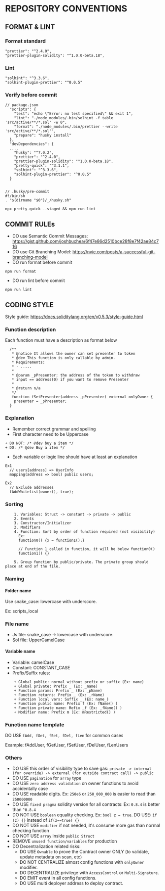 # REPOSITORY CONVENTIONS

## FORMAT & LINT

### Format standard

```
"prettier": "^2.4.0",
"prettier-plugin-solidity": "^1.0.0-beta.18",
```

### Lint

```
"solhint": "^3.3.6",
"solhint-plugin-prettier": "^0.0.5"
```

### Verify before commit

```
// package.json
  "scripts": {
    "test": "echo \"Error: no test specified\" && exit 1",
    "lint": "./node_modules/.bin/solhint -f table 'src/active/**/*.sol' -w 0",
    "format": "./node_modules/.bin/prettier --write 'src/active/**/*.sol'",
    "prepare": "husky install"
  },
  "devDependencies": {
  ....
    "husky": "^7.0.2",
    "prettier": "^2.4.0",
    "prettier-plugin-solidity": "^1.0.0-beta.18",
    "pretty-quick": "^3.1.1",
    "solhint": "^3.3.6",
    "solhint-plugin-prettier": "^0.0.5"
  }


// .husky/pre-commit
#!/bin/sh
. "$(dirname "$0")/_/husky.sh"

npx pretty-quick --staged && npm run lint
```

## COMMIT RULEs

- DO use Semantic Commit Messages: https://gist.github.com/joshbuchea/6f47e86d2510bce28f8e7f42ae84c716
- DO use Git Branching Model: https://nvie.com/posts/a-successful-git-branching-model
- DO run format before commit

```
npm run format
```

- DO run lint before commit

```
npm run lint
```

## CODING STYLE

Style guide: https://docs.soliditylang.org/en/v0.5.3/style-guide.html

### Function description

Each function must have a description as format below

```
  /**
   * @notice It allows the owner can set presenter to token
   * @dev This function is only callable by admin.
   * Requirements:
   * - .....
   *
   * @param _pPresenter: the address of the token to withdraw
   * input == address(0) if you want to remove Presenter
   *
   * @return n/a
   */
   function fSetPresenter(address _pPresenter) external onlyOwner {
    presenter = _pPresenter;
  }
```

### Explanation

- Remember correct grammar and spelling
- First character need to be Uppercase

```
+ DO NOT: /* @dev buy a item */
+ DO: /* @dev Buy a item */
```

- Each variable or logic line should have at least an explanation

```
Ex1
  // users[address] => UserInfo
  mapping(address => bool) public users;

Ex2
  // Exclude addresses
  fAddWhitelist(owner(), true);
```

### Sorting

```
    1. Variables: Struct -> constant -> private -> public
    2. Events
    3. Constructor/Initializer
    2. Modifiers
    4. Function: Sort by order of function required (not visibitity)
      Ex:
      function0() {x = function1();}

      // Function 1 called in function, it will be below function0()
      function1() {}

    5. Group function by public/private. The private group should place at end of the file.
```

### Naming

#### Folder name

Use snake_case: lowercase with underscore.

Ex: scripts_local

### File name

- Js file: snake_case -> lowercase with underscore.
- Sol file: UpperCamelCase

#### Variable name

- Variable: camelCase
- Constant: CONSTANT_CASE
- Prefix/Suffix rules:

```
    + Global public: normal without prefix or suffix (Ex: name)
    + Global private: Prefix _ (Ex: _name)
    + Function params: Prefix _ (Ex: _pName)
    + Function returns: Prefix _ (Ex: _rName)
    + Function local vars: Suffix _ (Ex: name_)
    + Function public name: Prefix f (Ex: fName() )
    + Function private name: Refix _f (Ex: _fName() )
    + Modifier name: Prefix m (Ex: mRestricted() )
```

### Function name template

DO USE `fAdd, fGet, fSet, fDel, fLen` for common cases

Example: fAddUser, fGetUser, fSetUser, fDelUser, fLenUsers

### Others

- DO USE this order of visibility type to save gas: `private -> internal (for override) -> external (for outside contract call) -> public`
- DO USE `pagination` for `array` type
- DO USE `zero address validation` on owner functions to avoid accidentally case
- DO USE readable digits. Ex: `250e6` or `250_000_000` is easier to read than `250000000`
- DO USE `fixed pragma` solidity version for all contracts: Ex: `0.8.4` is better than `^0.8.4`
- DO NOT USE `boolean` equality checking. Ex: `bool z = true`. DO USE: `if (z) {}` instead of `if(z==true) {}`
- DO NOT USE `modifier` if not needed, it's consume more gas than normal checking function
- DO NOT USE `array` inside `public Struct`
- REMOVE `unused function/variables` for production
- DO Decentralization related risks:
  - DO USE `Ownable` to prove the Contract owner ONLY (to validate, update metadata on scan, etc)
  - DO NOT CENTRALIZE almost config functions with `onlyOwner` modifier.
  - DO DECENTRALIZE privilege with `AccessControl` or `Multi-Signature`.
  - DO EMIT event in all config functions.
  - DO USE multi deployer address to deploy contract.
